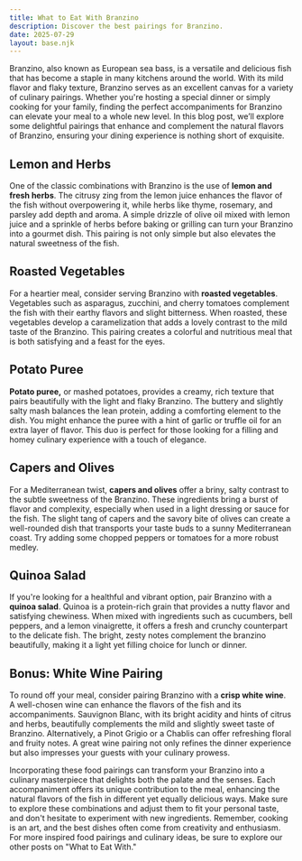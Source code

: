 ```yaml
---
title: What to Eat With Branzino
description: Discover the best pairings for Branzino.
date: 2025-07-29
layout: base.njk
---
```


Branzino, also known as European sea bass, is a versatile and delicious fish that has become a staple in many kitchens around the world. With its mild flavor and flaky texture, Branzino serves as an excellent canvas for a variety of culinary pairings. Whether you're hosting a special dinner or simply cooking for your family, finding the perfect accompaniments for Branzino can elevate your meal to a whole new level. In this blog post, we’ll explore some delightful pairings that enhance and complement the natural flavors of Branzino, ensuring your dining experience is nothing short of exquisite.

## **Lemon and Herbs**

One of the classic combinations with Branzino is the use of **lemon and fresh herbs**. The citrusy zing from the lemon juice enhances the flavor of the fish without overpowering it, while herbs like thyme, rosemary, and parsley add depth and aroma. A simple drizzle of olive oil mixed with lemon juice and a sprinkle of herbs before baking or grilling can turn your Branzino into a gourmet dish. This pairing is not only simple but also elevates the natural sweetness of the fish.

## **Roasted Vegetables**

For a heartier meal, consider serving Branzino with **roasted vegetables**. Vegetables such as asparagus, zucchini, and cherry tomatoes complement the fish with their earthy flavors and slight bitterness. When roasted, these vegetables develop a caramelization that adds a lovely contrast to the mild taste of the Branzino. This pairing creates a colorful and nutritious meal that is both satisfying and a feast for the eyes.

## **Potato Puree**

**Potato puree,** or mashed potatoes, provides a creamy, rich texture that pairs beautifully with the light and flaky Branzino. The buttery and slightly salty mash balances the lean protein, adding a comforting element to the dish. You might enhance the puree with a hint of garlic or truffle oil for an extra layer of flavor. This duo is perfect for those looking for a filling and homey culinary experience with a touch of elegance.

## **Capers and Olives**

For a Mediterranean twist, **capers and olives** offer a briny, salty contrast to the subtle sweetness of the Branzino. These ingredients bring a burst of flavor and complexity, especially when used in a light dressing or sauce for the fish. The slight tang of capers and the savory bite of olives can create a well-rounded dish that transports your taste buds to a sunny Mediterranean coast. Try adding some chopped peppers or tomatoes for a more robust medley.

## **Quinoa Salad**

If you're looking for a healthful and vibrant option, pair Branzino with a **quinoa salad**. Quinoa is a protein-rich grain that provides a nutty flavor and satisfying chewiness. When mixed with ingredients such as cucumbers, bell peppers, and a lemon vinaigrette, it offers a fresh and crunchy counterpart to the delicate fish. The bright, zesty notes complement the branzino beautifully, making it a light yet filling choice for lunch or dinner.

## **Bonus: White Wine Pairing**

To round off your meal, consider pairing Branzino with a **crisp white wine**. A well-chosen wine can enhance the flavors of the fish and its accompaniments. Sauvignon Blanc, with its bright acidity and hints of citrus and herbs, beautifully complements the mild and slightly sweet taste of Branzino. Alternatively, a Pinot Grigio or a Chablis can offer refreshing floral and fruity notes. A great wine pairing not only refines the dinner experience but also impresses your guests with your culinary prowess.

Incorporating these food pairings can transform your Branzino into a culinary masterpiece that delights both the palate and the senses. Each accompaniment offers its unique contribution to the meal, enhancing the natural flavors of the fish in different yet equally delicious ways. Make sure to explore these combinations and adjust them to fit your personal taste, and don't hesitate to experiment with new ingredients. Remember, cooking is an art, and the best dishes often come from creativity and enthusiasm. For more inspired food pairings and culinary ideas, be sure to explore our other posts on "What to Eat With."